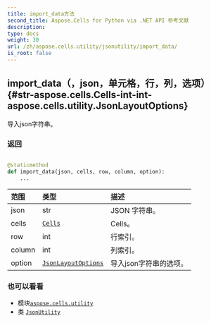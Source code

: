 ```yaml
---
title: import_data方法
second_title: Aspose.Cells for Python via .NET API 参考文献
description:
type: docs
weight: 30
url: /zh/aspose.cells.utility/jsonutility/import_data/
is_root: false
---
```

##  import_data（，json，单元格，行，列，选项）{#str-aspose.cells.Cells-int-int-aspose.cells.utility.JsonLayoutOptions}
导入json字符串。


### 返回




```python

@staticmethod
def import_data(json, cells, row, column, option):
    ...
```


|范围|类型|描述|
| :- | :- | :- |
| json | str | JSON 字符串。|
| cells | [`Cells`](/cells/python-net/zh/aspose.cells/cells) | Cells。|
| row | int |行索引。|
| column | int |列索引。|
| option | [`JsonLayoutOptions`](/cells/python-net/zh/aspose.cells.utility/jsonlayoutoptions) |导入json字符串的选项。|



### 也可以看看
* 模块[`aspose.cells.utility`](../../)
* 类 [`JsonUtility`](/cells/python-net/zh/aspose.cells.utility/jsonutility)
